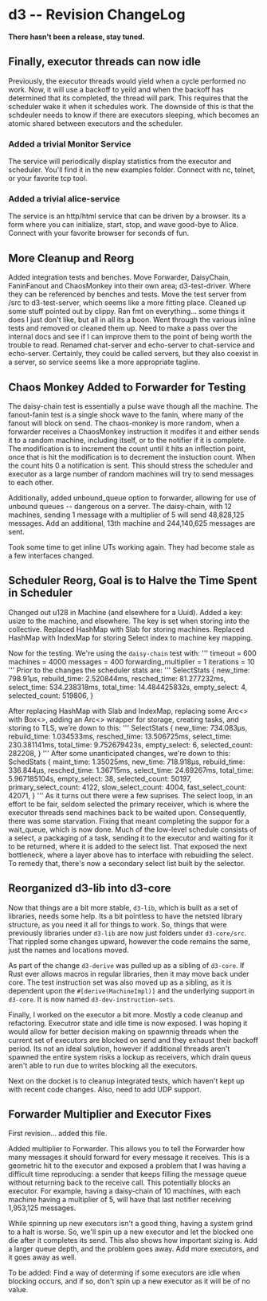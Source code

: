 # d3 -- Revision ChangeLog
**There hasn't been a release, stay tuned.**

## Finally, executor threads can now idle
Previously, the executor threads would yield when a cycle performed no work. Now, it will use a backoff to yeild and when the backoff has determined that its completed, the thread will park. This requires that the scheduler wake it when it schedules work. The downside of this is that the schdeuler needs to know if there are executors sleeping, which becomes an atomic shared between executors and the scheduler.

### Added a trivial Monitor Service
The service will periodically display statistics from the executor and scheduler. You'll find it in the new examples folder. Connect with nc, telnet, or your favorite tcp tool.
### Added a trivial alice-service
The service is an http/html service that can be driven by a browser. Its a form where you can initialize, start, stop, and wave good-bye to Alice. Connect with your favorite browser for seconds of fun.

## More Cleanup and Reorg
Added integration tests and benches. Move Forwarder, DaisyChain, FaninFanout and ChaosMonkey into their own area; d3-test-driver. Where they can be referenced by benches and tests. Move the test server from /src to d3-test-server, which seems like a more fitting place.
Cleaned up some stuff pointed out by clippy. Ran fmt on everything... some things it does I just don't like, but all in all its a boon. Went through the various inline tests and removed or cleaned them up. Need to make a pass over the internal docs and see if I can improve them to the point of being worth the trouble to read. Renamed chat-server and echo-server to chat-service and echo-server. Certainly, they could be called servers, but they also coexist in a server, so service seems like a more appropriate tagline.

## Chaos Monkey Added to Forwarder for Testing
The daisy-chain test is essentially a pulse wave though all the machine.
The fanout-fanin test is a single shock wave to the fanin, where many of the fanout will block on send.
The chaos-monkey is more random, when a forwarder receives a ChaosMonkey instruction it modifes it and either sends it to a random machine, including itself, or to the notifier if it is complete. The modification is to increment the count until it hits an inflection point, once that is hit the modification is to decrement the instuction count. When the count hits 0 a notification is sent. This should stress the scheduler and executor as a large number of random machines will try to send messages to each other.

Additionally, added unbound_queue option to forwarder, allowing for use of unbound queues -- dangerous on a server. The daisy-chain, with 12 machines, sending 1 message with a multiplier of 5 will send 48,828,125 messages. Add an additional, 13th machine and 244,140,625 messages are sent.

Took some time to get inline UTs working again. They had become stale as a few interfaces changed.

## Scheduler Reorg, Goal is to Halve the Time Spent in Scheduler
Changed out u128 in Machine (and elsewhere for a Uuid). Added a key: usize to the machine, and elsewhere. The key is set when storing into the collective. Replaced HashMap with Slab for storing machines. Replaced HashMap with IndexMap for storing Select index to machine key mapping.

Now for the testing. We're using the `daisy-chain` test with:
'''
timeout = 600
machines = 4000
messages = 400
forwarding_multiplier = 1
iterations = 10
'''
Prior to the changes the scheduler stats are:
'''
SelectStats {
    new_time: 798.91µs,
    rebuild_time: 2.520844ms,
    resched_time: 81.277232ms,
    select_time: 534.238318ms,
    total_time: 14.484425832s,
    empty_select: 4,
    selected_count: 519806,
}

After replacing HashMap with Slab and IndexMap, replacing some Arc<> with Box<>, adding an Arc<> wrapper for storage, creating tasks, and storing to TLS, we're down to this:
'''
SelectStats {
    new_time: 734.083µs,
    rebuild_time: 1.034533ms,
    resched_time: 13.506725ms,
    select_time: 230.381141ms,
    total_time: 9.752679423s,
    empty_select: 6,
    selected_count: 282208,
}
'''
After some unanticipated changes, we're down to this:
SchedStats {
    maint_time: 1.35025ms,
    new_time: 718.918µs,
    rebuild_time: 336.844µs,
    resched_time: 1.36715ms,
    select_time: 24.69267ms,
    total_time: 5.967185104s,
    empty_select: 38,
    selected_count: 50197,
    primary_select_count: 4122,
    slow_select_count: 4004,
    fast_select_count: 42071,
}
'''
As it turns out there were a few suprises. The select loop, in an effort to be fair, seldom selected the primary receiver, which is where the executor threads send machines back to be waited upon. Consequently, there was some starvation. Fixing that meant completing the suppor for a wait_queue, which is now done. Much of the low-level schedule consists of a select, a packaging of a task, sending it to the executor and waiting for it to be returned, where it is added to the select list. That exposed the next bottleneck, where a layer above has to interface with rebuidling the select. To remedy that, there's now a secondary select list built by the selector.

## Reorganized d3-lib into d3-core
Now that things are a bit more stable, `d3-lib`, which is built as a set of libraries, needs some help. Its a bit pointless to have the netsted library structure, as you need it all for things to work. So, things that were previously libraries under `d3-lib` are now just folders under `d3-core/src`. That rippled some changes upward,
however the code remains the same, just the names and locations moved.

As part of the change `d3-derive` was pulled up as a sibling of `d3-core`. If Rust ever allows macros in regular libraries, then it may move back under core. The test instruction set was also moved up as a sibling, as it is dependent upon the `#[derive(MachineImpl)]` and the underlying support in `d3-core`. It is now named `d3-dev-instruction-sets`.

Finally, I worked on the executor a bit more. Mostly a code cleanup and refactoring. Executror state and idle time is now exposed. I was hoping it would allow for better decision making on spawnnig threads when the current set of executors are blocked on send and they exhaust their backoff period. Its not an ideal solution, however if additional threads aren't spawned the entire system risks a lockup as receivers, which drain queus aren't able to run due to writes blocking all the executors.

Next on the docket is to cleanup integrated tests, which haven't kept up with recent code changes. Also, need to add UDP support.

## Forwarder Multiplier and Executor Fixes
First revision... added this file.

Added multiplier to Forwarder. This allows you to tell the Forwarder how many messages it should forward for every message it receives. This is a geometric hit to the executor and exposed a problem that I was having a difficult time reproducing: a sender that keeps filling the  message queue without returning back to the receive call. This potentially blocks an executor. For example, having a daisy-chain of 10 machines, with each machine having a multiplier of 5, will have that last notifier receiving 1,953,125 messages.

While spinning up new executors isn't a good thing, having a system grind to a halt is worse. So, we'll spin up a new executor and let the blocked one die after it completes its send. This also shows how important sizing is. Add a larger queue depth, and the problem goes away. Add more executors, and it goes away as well.

To be added: Find a way of determing if some executors are idle when blocking occurs, and if so, don't spin up a new executor as it will be of no value.
